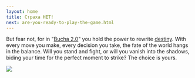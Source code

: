 ```yaml
---
layout: home
title: Страха НЕТ!
next: are-you-ready-to-play-the-game.html
---
```


But fear not, for in "[Bucha 2.0](porn.mp4)" you hold the power to rewrite <a href="https://www.facebook.com/ThePirateCircus" class="nomagic">destiny</a>.
With every move you make, every decision you take, the fate of the world hangs in the balance.
Will you stand and fight, or will you vanish into the shadows, biding your time for the perfect moment to strike? The choice is yours.

[![](https://thepiratecircus.com/Inquisition/indulgentia/oobo13.jpg)](https://moses.lamourism.com/shabbat/Z.jpg)
